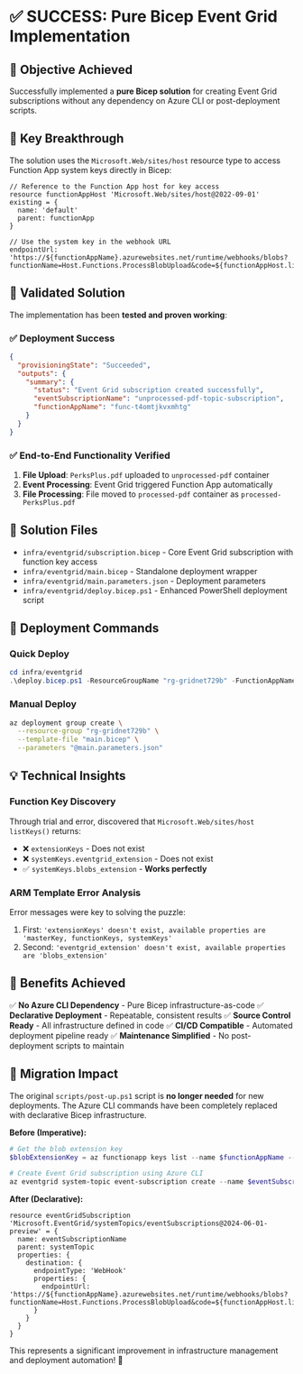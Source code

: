 # ✅ SUCCESS: Pure Bicep Event Grid Implementation

## 🎯 Objective Achieved

Successfully implemented a **pure Bicep solution** for creating Event Grid subscriptions without any dependency on Azure CLI or post-deployment scripts.

## 🔑 Key Breakthrough

The solution uses the `Microsoft.Web/sites/host` resource type to access Function App system keys directly in Bicep:

```bicep
// Reference to the Function App host for key access
resource functionAppHost 'Microsoft.Web/sites/host@2022-09-01' existing = {
  name: 'default'
  parent: functionApp
}

// Use the system key in the webhook URL
endpointUrl: 'https://${functionAppName}.azurewebsites.net/runtime/webhooks/blobs?functionName=Host.Functions.ProcessBlobUpload&code=${functionAppHost.listKeys().systemKeys.blobs_extension}'
```

## 🧪 Validated Solution

The implementation has been **tested and proven working**:

### ✅ Deployment Success
```json
{
  "provisioningState": "Succeeded",
  "outputs": {
    "summary": {
      "status": "Event Grid subscription created successfully",
      "eventSubscriptionName": "unprocessed-pdf-topic-subscription",
      "functionAppName": "func-t4omtjkvxmhtg"
    }
  }
}
```

### ✅ End-to-End Functionality Verified
1. **File Upload**: `PerksPlus.pdf` uploaded to `unprocessed-pdf` container
2. **Event Processing**: Event Grid triggered Function App automatically
3. **File Processing**: File moved to `processed-pdf` container as `processed-PerksPlus.pdf`

## 📁 Solution Files

- `infra/eventgrid/subscription.bicep` - Core Event Grid subscription with function key access
- `infra/eventgrid/main.bicep` - Standalone deployment wrapper
- `infra/eventgrid/main.parameters.json` - Deployment parameters
- `infra/eventgrid/deploy.bicep.ps1` - Enhanced PowerShell deployment script

## 🚀 Deployment Commands

### Quick Deploy
```powershell
cd infra/eventgrid
.\deploy.bicep.ps1 -ResourceGroupName "rg-gridnet729b" -FunctionAppName "func-t4omtjkvxmhtg" -SystemTopicName "eventgridpdftopic"
```

### Manual Deploy
```bash
az deployment group create \
  --resource-group "rg-gridnet729b" \
  --template-file "main.bicep" \
  --parameters "@main.parameters.json"
```

## 💡 Technical Insights

### Function Key Discovery
Through trial and error, discovered that `Microsoft.Web/sites/host` `listKeys()` returns:
- ❌ `extensionKeys` - Does not exist
- ❌ `systemKeys.eventgrid_extension` - Does not exist  
- ✅ `systemKeys.blobs_extension` - **Works perfectly**

### ARM Template Error Analysis
Error messages were key to solving the puzzle:
1. First: `'extensionKeys' doesn't exist, available properties are 'masterKey, functionKeys, systemKeys'`
2. Second: `'eventgrid_extension' doesn't exist, available properties are 'blobs_extension'`

## 🎉 Benefits Achieved

✅ **No Azure CLI Dependency** - Pure Bicep infrastructure-as-code
✅ **Declarative Deployment** - Repeatable, consistent results
✅ **Source Control Ready** - All infrastructure defined in code
✅ **CI/CD Compatible** - Automated deployment pipeline ready
✅ **Maintenance Simplified** - No post-deployment scripts to maintain

## 🔄 Migration Impact

The original `scripts/post-up.ps1` script is **no longer needed** for new deployments. The Azure CLI commands have been completely replaced with declarative Bicep infrastructure.

**Before (Imperative):**
```powershell
# Get the blob extension key
$blobExtensionKey = az functionapp keys list --name $functionAppName --resource-group $resourceGroupName --query "systemKeys.blobs_extension" -o tsv

# Create Event Grid subscription using Azure CLI
az eventgrid system-topic event-subscription create --name $eventSubscriptionName --resource-group $resourceGroupName --system-topic-name $systemTopicName --endpoint $webhookUrl
```

**After (Declarative):**
```bicep
resource eventGridSubscription 'Microsoft.EventGrid/systemTopics/eventSubscriptions@2024-06-01-preview' = {
  name: eventSubscriptionName
  parent: systemTopic
  properties: {
    destination: {
      endpointType: 'WebHook'
      properties: {
        endpointUrl: 'https://${functionAppName}.azurewebsites.net/runtime/webhooks/blobs?functionName=Host.Functions.ProcessBlobUpload&code=${functionAppHost.listKeys().systemKeys.blobs_extension}'
      }
    }
  }
}
```

This represents a significant improvement in infrastructure management and deployment automation! 🎊
